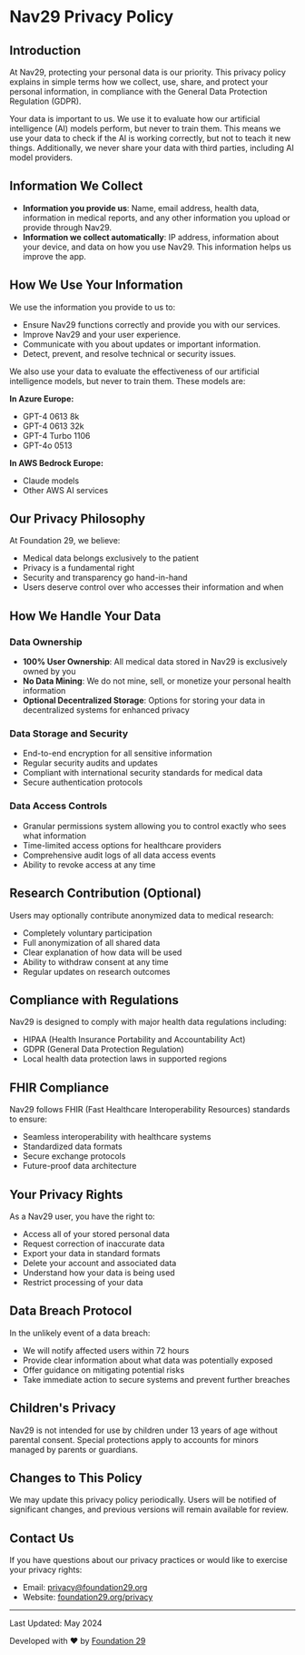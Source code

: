 # Nav29 Privacy Policy

## Introduction

At Nav29, protecting your personal data is our priority. This privacy policy explains in simple terms how we collect, use, share, and protect your personal information, in compliance with the General Data Protection Regulation (GDPR).

Your data is important to us. We use it to evaluate how our artificial intelligence (AI) models perform, but never to train them. This means we use your data to check if the AI is working correctly, but not to teach it new things. Additionally, we never share your data with third parties, including AI model providers.

## Information We Collect

- **Information you provide us**: Name, email address, health data, information in medical reports, and any other information you upload or provide through Nav29.
- **Information we collect automatically**: IP address, information about your device, and data on how you use Nav29. This information helps us improve the app.

## How We Use Your Information

We use the information you provide to us to:

- Ensure Nav29 functions correctly and provide you with our services.
- Improve Nav29 and your user experience.
- Communicate with you about updates or important information.
- Detect, prevent, and resolve technical or security issues.

We also use your data to evaluate the effectiveness of our artificial intelligence models, but never to train them. These models are:

**In Azure Europe:**
- GPT-4 0613 8k
- GPT-4 0613 32k
- GPT-4 Turbo 1106
- GPT-4o 0513

**In AWS Bedrock Europe:**
- Claude models
- Other AWS AI services

## Our Privacy Philosophy

At Foundation 29, we believe:

- Medical data belongs exclusively to the patient
- Privacy is a fundamental right
- Security and transparency go hand-in-hand
- Users deserve control over who accesses their information and when

## How We Handle Your Data

### Data Ownership

- **100% User Ownership**: All medical data stored in Nav29 is exclusively owned by you
- **No Data Mining**: We do not mine, sell, or monetize your personal health information
- **Optional Decentralized Storage**: Options for storing your data in decentralized systems for enhanced privacy

### Data Storage and Security

- End-to-end encryption for all sensitive information
- Regular security audits and updates
- Compliant with international security standards for medical data
- Secure authentication protocols

### Data Access Controls

- Granular permissions system allowing you to control exactly who sees what information
- Time-limited access options for healthcare providers
- Comprehensive audit logs of all data access events
- Ability to revoke access at any time

## Research Contribution (Optional)

Users may optionally contribute anonymized data to medical research:

- Completely voluntary participation
- Full anonymization of all shared data
- Clear explanation of how data will be used
- Ability to withdraw consent at any time
- Regular updates on research outcomes

## Compliance with Regulations

Nav29 is designed to comply with major health data regulations including:

- HIPAA (Health Insurance Portability and Accountability Act)
- GDPR (General Data Protection Regulation)
- Local health data protection laws in supported regions

## FHIR Compliance

Nav29 follows FHIR (Fast Healthcare Interoperability Resources) standards to ensure:

- Seamless interoperability with healthcare systems
- Standardized data formats
- Secure exchange protocols
- Future-proof data architecture

## Your Privacy Rights

As a Nav29 user, you have the right to:

- Access all of your stored personal data
- Request correction of inaccurate data
- Export your data in standard formats
- Delete your account and associated data
- Understand how your data is being used
- Restrict processing of your data

## Data Breach Protocol

In the unlikely event of a data breach:

- We will notify affected users within 72 hours
- Provide clear information about what data was potentially exposed
- Offer guidance on mitigating potential risks
- Take immediate action to secure systems and prevent further breaches

## Children's Privacy

Nav29 is not intended for use by children under 13 years of age without parental consent. Special protections apply to accounts for minors managed by parents or guardians.

## Changes to This Policy

We may update this privacy policy periodically. Users will be notified of significant changes, and previous versions will remain available for review.

## Contact Us

If you have questions about our privacy practices or would like to exercise your privacy rights:

- Email: privacy@foundation29.org
- Website: [foundation29.org/privacy](https://foundation29.org/privacy)

---

Last Updated: May 2024

Developed with ❤️ by [Foundation 29](https://foundation29.org) 